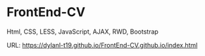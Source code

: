 # FrontEnd-CV
Html, CSS, LESS, JavaScript, AJAX, RWD, Bootstrap

URL:
https://dylanl-t19.github.io/FrontEnd-CV.github.io/index.html